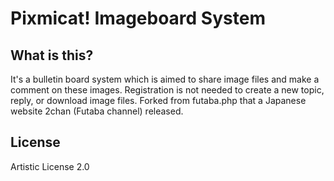 Pixmicat! Imageboard System
========

What is this?
-------------

It's a bulletin board system which is aimed to share image files and make a comment on these images. Registration is not needed to create a new topic, reply, or download image files. Forked from futaba.php that a Japanese website 2chan (Futaba channel) released.

License
-------

Artistic License 2.0